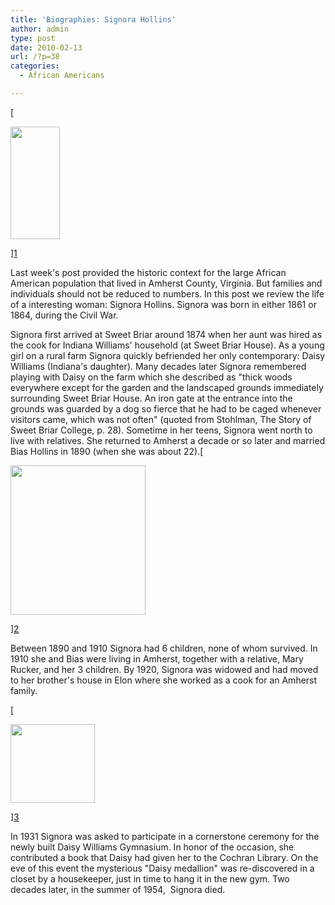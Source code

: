 ```yaml
---
title: 'Biographies: Signora Hollins'
author: admin
type: post
date: 2010-02-13
url: /?p=38
categories:
  - African Americans

---
```

[

<img   src="/media/2010/02/signorahollinsb1.jpg" alt="" width="79" height="180" />

][1]



Last week's post provided the historic context for the large African American population that lived in Amherst County, Virginia. But families and individuals should not be reduced to numbers. In this post we review the life of a interesting woman: Signora Hollins. Signora was born in either 1861 or 1864, during the Civil War.

Signora first arrived at Sweet Briar around 1874 when her aunt was hired as the cook for Indiana Williams' household (at Sweet Briar House). As a young girl on a rural farm Signora quickly befriended her only contemporary: Daisy Williams (Indiana's daughter). Many decades later Signora remembered playing with Daisy on the farm which she described as "thick woods everywhere except for the garden and the landscaped grounds immediately surrounding Sweet Briar House. An iron gate at the entrance into the grounds was guarded by a dog so fierce that he had to be caged whenever visitors came, which was not often" (quoted from Stohlman, The Story of Sweet Briar College, p. 28). Sometime in her teens, Signora went north to live with relatives. She returned to Amherst a decade or so later and married Bias Hollins in 1890 (when she was about 22).[

<img   src="/media/2010/02/signorahollinsa.jpg" alt="" width="216" height="239" />

][2]



Between 1890 and 1910 Signora had 6 children, none of whom survived. In 1910 she and Bias were living in Amherst, together with a relative, Mary Rucker, and her 3 children. By 1920, Signora was widowed and had moved to her brother's house in Elon where she worked as a cook for an Amherst family.

[

<img   src="/media/2010/02/medalliondaisy.jpg" alt="" width="135" height="126" />

][3]

In 1931 Signora was asked to participate in a cornerstone ceremony for the newly built Daisy Williams Gymnasium. In honor of the occasion, she contributed a book that Daisy had given her to the Cochran Library. On the eve of this event the mysterious "Daisy medallion" was re-discovered in a closet by a housekeeper, just in time to hang it in the new gym. Two decades later, in the summer of 1954,  Signora died.

 [1]: /media/2010/02/signorahollinsb1.jpg
 [2]: /media/2010/02/signorahollinsa.jpg
 [3]: /media/2010/02/medalliondaisy.jpg
